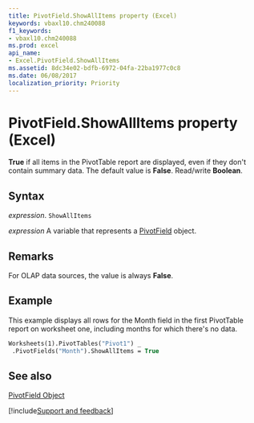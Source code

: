 ```yaml
---
title: PivotField.ShowAllItems property (Excel)
keywords: vbaxl10.chm240088
f1_keywords:
- vbaxl10.chm240088
ms.prod: excel
api_name:
- Excel.PivotField.ShowAllItems
ms.assetid: 8dc34e02-bdfb-6972-04fa-22ba1977c0c8
ms.date: 06/08/2017
localization_priority: Priority
---
```



# PivotField.ShowAllItems property (Excel)

 **True** if all items in the PivotTable report are displayed, even if they don't contain summary data. The default value is **False**. Read/write **Boolean**.


## Syntax

_expression_. `ShowAllItems`

_expression_ A variable that represents a [PivotField](Excel.PivotField.md) object.


## Remarks

For OLAP data sources, the value is always  **False**.


## Example

This example displays all rows for the Month field in the first PivotTable report on worksheet one, including months for which there's no data.


```vb
Worksheets(1).PivotTables("Pivot1") _ 
 .PivotFields("Month").ShowAllItems = True
```


## See also


[PivotField Object](Excel.PivotField.md)

[!include[Support and feedback](~/includes/feedback-boilerplate.md)]